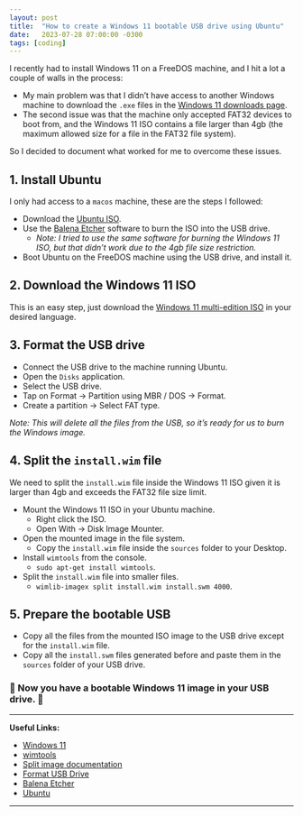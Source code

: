 ```yaml
---
layout: post
title:  "How to create a Windows 11 bootable USB drive using Ubuntu"
date:   2023-07-28 07:00:00 -0300
tags: [coding]
---
```


I recently had to install Windows 11 on a FreeDOS machine, and I hit a lot a couple of walls in the process:

- My main problem was that I didn’t have access to another Windows machine to download the `.exe` files in the [Windows 11 downloads page](https://www.microsoft.com/software-download/windows11).
- The second issue was that the machine only accepted FAT32 devices to boot from, and the Windows 11 ISO  contains a file larger than 4gb (the maximum allowed size for a file in the FAT32 file system).

So I decided to document what worked for me to overcome these issues.

## 1. Install Ubuntu

I only had access to a `macos` machine, these are the steps I followed:

- Download the [Ubuntu ISO](https://ubuntu.com/download/desktop).
- Use the [Balena Etcher](https://etcher.balena.io/) software to burn the ISO into the USB drive.
    - *Note: I tried to use the same software for burning the Windows 11 ISO, but that didn’t work due to the 4gb file size restriction.*
- Boot Ubuntu on the FreeDOS machine using the USB drive, and install it.

## 2. Download the Windows 11 ISO

This is an easy step, just download the [Windows 11 multi-edition ISO](https://www.microsoft.com/software-download/windows11) in your desired language.

## 3. Format the USB drive

- Connect the USB drive to the machine running Ubuntu.
- Open the `Disks` application.
- Select the USB drive.
- Tap on Format → Partition using MBR / DOS → Format.
- Create a partition → Select FAT type.

_Note: This will delete all the files from the USB, so it’s ready for us to burn the Windows image._

## 4. Split the `install.wim` file

We need to split the `install.wim` file inside the Windows 11 ISO given it is larger than 4gb and exceeds the FAT32 file size limit.

- Mount the Windows 11 ISO in your Ubuntu machine.
    - Right click the ISO.
    - Open With → Disk Image Mounter.
- Open the mounted image in the file system.
    - Copy the `install.wim` file inside the `sources` folder to your Desktop.
- Install `wimtools` from the console.
    - `sudo apt-get install wimtools`.
- Split the `install.wim` file into smaller files.
    - `wimlib-imagex split install.wim install.swm 4000`.

## 5. Prepare the bootable USB

- Copy all the files from the mounted ISO image to the USB drive except for the `install.wim` file.
- Copy all the `install.swm` files generated before and paste them in the `sources` folder of your USB drive.

### **🎉 Now you have a bootable Windows 11 image in your USB drive. 🎉**

---

**Useful Links:**

- [Windows 11](https://www.microsoft.com/software-download/windows11)
- [wimtools](https://launchpad.net/ubuntu/xenial/+package/wimtools)
- [Split image documentation](https://learn.microsoft.com/en-us/windows-hardware/manufacture/desktop/winpe--use-a-single-usb-key-for-winpe-and-a-wim-file---wim?view=windows-11)
- [Format USB Drive](https://itsfoss.com/bootable-windows-usb-linux/)
- [Balena Etcher](https://etcher.balena.io/)
- [Ubuntu](https://ubuntu.com/download/desktop)

---